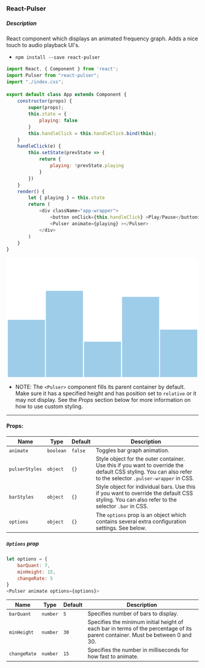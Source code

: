 ### React-Pulser

##### Description
React component which displays an animated frequency graph. Adds a nice touch to audio playback UI's.

- `npm install --save react-pulser`

```javascript
import React, { Component } from 'react';
import Pulser from "react-pulser";
import "./index.css";

export default class App extends Component {
    constructor(props) {
        super(props);
        this.state = {
            playing: false
        }
        this.handleClick = this.handleClick.bind(this);
    }
    handleClick(e) {
        this.setState(prevState => {
            return {
                playing: !prevState.playing
            }
        })
    }
    render() {
        let { playing } = this.state
        return (
            <div className="app-wrapper">
                <button onClick={this.handleClick} >Play/Pause</button>
                <Pulser animate={playing} ></Pulser>
            </div>
        )
    }
}
```
![react-pulser demo](demo.png "demo screenshot of react-pulser")
- NOTE: The `<Pulser>` component fills its parent container by default. Make sure it has a specified height and has position set to `relative` or it may not display. See the *Props* section below for more information on how to use custom styling.
---
#### Props:

**Name** | **Type** | **Default** | **Description** 
----- | ------- | ----- | -------
`animate` | `boolean` | `false` | Toggles bar graph animation.
`pulserStyles` | `object` | `{}` | Style object for the outer container. Use this if you want to override the default CSS styling. You can also refer to the selector `.pulser-wrapper` in CSS.
`barStyles` | `object` | `{}` | Style object for individual bars. Use this if you want to override the default CSS styling. You can also refer to the selector `.bar` in CSS.
`options` | `object` | `{}` | The `options` prop is an object which contains several extra configuration settings. See below.

##### `Options` prop
```javascript
let options = {
    barQuant: 7,
    minHeight: 15,
    changeRate: 5
}
<Pulser animate options={options}>
```
**Name** | **Type** | **Default** | **Description** 
----- | ------- | ----- | -------
`barQuant` | `number` | `5` | Specifies number of bars to display.
`minHeight` | `number` | `30` | Specifies the minimum initial height of each bar in terms of the percentage of its parent container. Must be between 0 and 30.
`changeRate` | `number` | `15` | Specifies the number in milliseconds for how fast to animate.

